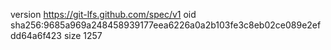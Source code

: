 version https://git-lfs.github.com/spec/v1
oid sha256:9685a969a248458939177eea6226a0a2b103fe3c8eb02ce089e2efdd64a6f423
size 1257
